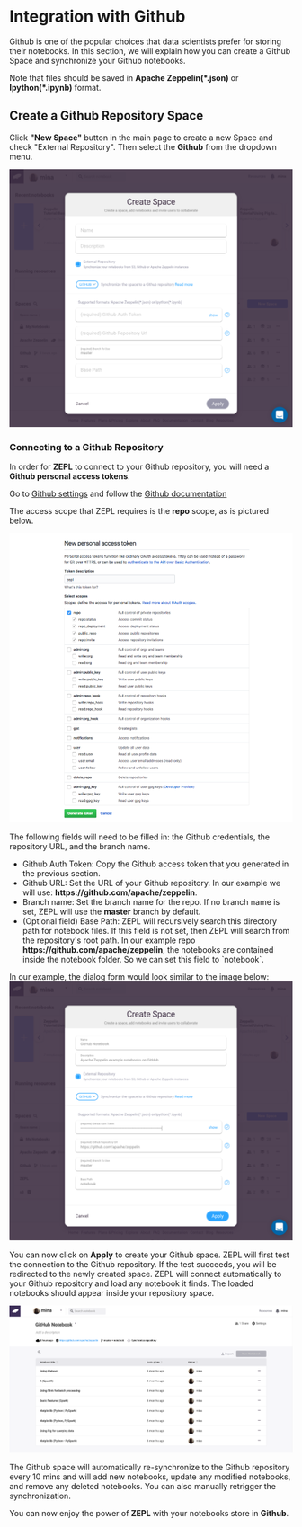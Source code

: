<h1> Integration with Github </h1>

Github is one of the popular choices that data scientists prefer for
storing their notebooks. In this section, we will explain how you can
create a Github Space and synchronize your Github notebooks.

Note that files should be saved in **Apache Zeppelin(*.json)** or
**Ipython(*.ipynb)** format.

## Create a Github Repository Space
Click **"New Space"** button in the main page to create a new Space and check "External Repository".
Then select the **Github** from the dropdown menu.

<img src="../../img/select_github_space.png" class="image-box big-img" />

### Connecting to a Github Repository

In order for **ZEPL** to connect to your Github repository, you will need a **Github personal access tokens**.

Go to [Github settings](https://github.com/settings/tokens) and follow the [Github documentation](https://help.github.com/articles/creating-a-personal-access-token-for-the-command-line/)

The access scope that ZEPL requires is the **repo** scope, as is pictured below.

<img src="../../img/github_generate_token.png" class="image-box big-img"/>


The following fields will need to be filled in: the Github credentials, the repository URL, and the branch name.

<ul>
  <li>Github Auth Token: Copy the Github access token that you generated in the previous section.</li>

  <li>Github URL: Set the URL of your Github repository. In our example we will use: <strong>https://github.com/apache/zeppelin</strong>.</li>

  <li>Branch name: Set the branch name for the repo.  If no branch name is set, ZEPL will use the <strong>master</strong> branch by default.</li>

  <li id="github-path-guide">(Optional field) Base Path: ZEPL will recursively search this directory path for notebook files. If this field is not set, then ZEPL will search from the repository's root path. In our example repo <strong>https://github.com/apache/zeppelin</strong>, the notebooks are contained inside the notebook folder. So we can set this field to `notebook`.</li>
</ul>
In our example, the dialog form would look similar to the image below:

<img src="../../img/github_space_filled.png" class="image-box big-img"/>

You can now click on **Apply** to create your Github space. ZEPL will first test the connection to the Github repository. If the test succeeds, you will be redirected to the newly created space.
ZEPL will connect automatically to your Github repository and load any notebook it finds. The loaded notebooks should appear inside your repository space.

<img src="../../img/github_space.png" class="image-box big-img"/>

The Github space will automatically re-synchronize to the Github repository every 10 mins and will add new notebooks, update any modified notebooks, and remove any deleted notebooks. You can also manually retrigger the synchronization.

You can now enjoy the power of **ZEPL** with your notebooks store in **Github**.
